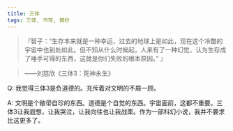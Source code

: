 ```yaml
---
title: 三体
tags: 三体, 书写, 摘抄
---
```



> 『智子：“生存本来就是一种幸运，过去的地球上是如此，现在这个冷酷的宇宙中也到处如此。但不知从什么时候起，人来有了一种幻觉，认为生存成了唾手可得的东西，这就是你们失败的根本原因。” 』

> ——刘慈欣《三体3：死神永生》

Q: 我觉得三体3是负道德的。充斥着对文明的不屑一顾。

A: 文明是个敝帚自珍的东西。道德是个自觉的东西。宇宙面前，这都不重要。三体3让我遐想，让我哭泣，让我向往也让我战栗。作为一部科幻小说，我并不要求比这更多了。

